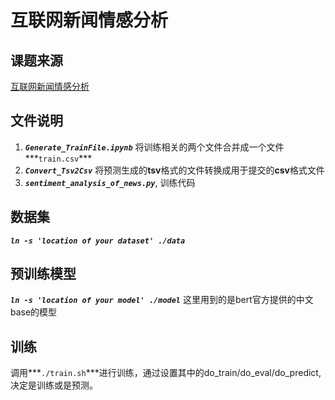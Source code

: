 # 互联网新闻情感分析

## 课题来源
[互联网新闻情感分析](https://www.datafountain.cn/competitions/350)

## 文件说明
1. ***``Generate_TrainFile.ipynb``*** 将训练相关的两个文件合并成一个文件***`train.csv`***
2. ***`Convert_Tsv2Csv`*** 将预测生成的**tsv**格式的文件转换成用于提交的**csv**格式文件
3. ***`sentiment_analysis_of_news.py`***, 训练代码
## 数据集
***``ln -s 'location of your dataset' ./data``***

## 预训练模型
***``ln -s 'location of your model' ./model``***
这里用到的是bert官方提供的中文base的模型

## 训练
调用***`./train.sh`***进行训练，通过设置其中的do_train/do_eval/do_predict,决定是训练或是预测。